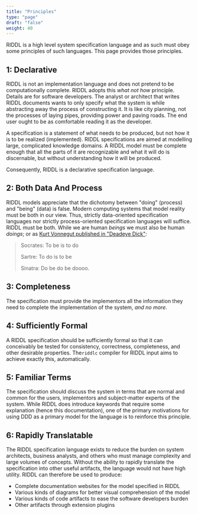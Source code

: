 ```yaml
---
title: "Principles"
type: "page"
draft: "false"
weight: 40
---
```

RIDDL is a high level system specification language and as such must obey 
some principles of such languages. This page provides those principles.

## 1: Declarative
RIDDL is not an implementation language and does not pretend to be
computationally complete. RIDDL adopts this _what not how_ principle. 
Details are for software developers. The analyst or architect that writes
RIDDL documents wants to only specify what the system is while abstracting 
away the process of constructing it. It is like city planning, not the 
processes of laying pipes, providing power and paving roads. The end user 
ought to be as comfortable reading it as the developer. 

A specification is a statement of what needs to be produced, but not how 
it is to be realized (implemented). RIDDL specifications are aimed at 
modelling large, complicated knowledge domains. A RIDDL model must be 
complete enough that all the parts of it are recognizable and what it will 
do is discernable, but without understanding how it will be produced. 

Consequently, RIDDL is a declarative specification language. 

## 2: Both Data And Process
RIDDL models appreciate that the dichotomy between "doing" (process) and 
"being" (data) is false. Modern computing systems that model reality must 
be both in our view. Thus, strictly data-oriented specification languages 
nor strictly process-oriented specification languages will suffice. RIDDL 
must be both. While we are human _beings_ we must also be human _doings_; or 
as [Kurt Vonnegut published in "Deadeye Dick"](https://quoteinvestigator.com/2013/09/16/do-be-do/):
> Socrates: To be is to do
> 
> Sartre: To do is to be
> 
> Sinatra: Do be do be doooo.

## 3: Completeness  
The specification must provide the implementors all the information they need
to complete the implementation of the system, _and no more_. 

## 4: Sufficiently Formal 
A RIDDL specification should be sufficiently formal so that it can conceivably be
tested for consistency, correctness, completeness, and other desirable 
properties. The`riddlc` compiler for RIDDL input aims to achieve exactly 
this, automatically. 

## 5: Familiar Terms
The specification should discuss the system in terms that are normal and 
common for the users, implementors and subject-matter experts of the system. 
While RIDDL does introduce keywords that require some explanation (hence 
this documentation), one of the primary motivations for using DDD as a 
primary model for the language is to reinforce this principle. 

## 6: Rapidly Translatable
The RIDDL specification language exists to reduce the burden on system 
architects, business analysts, and others who must manage complexity and 
large volumes of concepts. Without the ability to rapidly translate the 
specification into other useful artifacts, the language would not have high 
utility. RIDDL can therefore be used to produce:
* Complete documentation websites for the model specified in RIDDL
* Various kinds of diagrams for better visual comprehension of the model
* Various kinds of code artifacts to ease the software developers burden
* Other artifacts through extension plugins  
